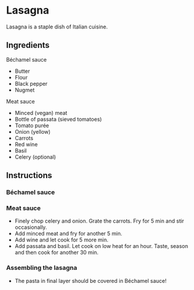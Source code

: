 # Lasagna

Lasagna is a staple dish of Italian cuisine.

## Ingredients

Béchamel sauce

- Butter
- Flour
- Black pepper
- Nugmet

Meat sauce

- Minced (vegan) meat
- Bottle of passata (sieved tomatoes)
- Tomato purée
- Onion (yellow)
- Carrots
- Red wine
- Basil
- Celery (optional)

## Instructions

### Béchamel sauce

### Meat sauce

- Finely chop celery and onion. Grate the carrots. Fry for 5 min and stir
  occasionally.
- Add minced meat and fry for another 5 min.
- Add wine and let cook for 5 more min.
- Add passata and basil. Let cook on low heat for an hour. Taste, season and
  then cook for another 30 min.

### Assembling the lasagna

- The pasta in final layer should be covered in Béchamel sauce!
